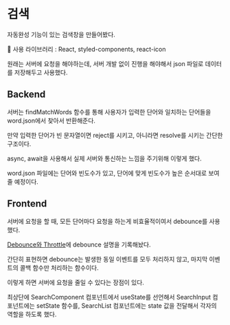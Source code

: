 # 검색

자동완성 기능이 있는 검색창을 만들어봤다.

🚀 사용 라이브러리 : React, styled-components, react-icon

원래는 서버에 요청을 해야하는데, 서버 개발 없이 진행을 해야해서 json 파일로 데이터를 저장해두고 사용했다.

## Backend

서버는 findMatchWords 함수를 통해 사용자가 입력한 단어와 일치하는 단어들을 word.json에서 찾아서 반환해준다.

만약 입력한 단어가 빈 문자열이면 reject를 시키고, 아니라면 resolve를 시키는 간단한 구조이다.

async, await을 사용해서 실제 서버와 통신하는 느낌을 주기위해 이렇게 했다.

word.json 파일에는 단어와 빈도수가 있고, 단어에 맞게 빈도수가 높은 순서대로 보여줄 예정이다.

## Frontend

서버에 요청을 할 때, 모든 단어마다 요청을 하는게 비효율적이여서 debounce를 사용했다.

[Debounce와 Throttle](https://github.com/ixio0330/TIL/blob/main/JavaScript/Debounce.Throttle.md)에 debounce 설명을 기록해놨다.

간단히 표현하면 debounce는 발생한 동일 이벤트를 모두 처리하지 않고, 마지막 이벤트의 콜백 함수만 처리하는 함수이다.

이렇게 하면 서버에 요청을 줄일 수 있다는 장점이 있다.

최상단에 SearchComponent 컴포넌트에서 useState를 선언해서 SearchInput 컴포넌트에는 setState 함수를, SearchList 컴포넌트에는 state 값을 전달해서 각자의 역할을 하도록 했다.
